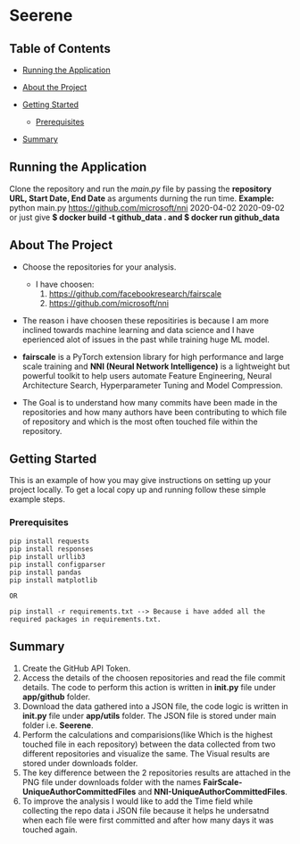 # Seerene

<!-- TABLE OF CONTENTS -->
## Table of Contents

* [Running the Application](#Running-the-Application)
* [About the Project](#about-the-project)
  
* [Getting Started](#getting-started)
  * [Prerequisites](#Prerequisites)
* [Summary](#Summary)

<!-- Running the Application -->
## Running the Application
Clone the repository and run the *main.py* file by passing the **repository URL, Start Date, End Date** as arguments durning the run time.
**Example:** python main.py https://github.com/microsoft/nni 2020-04-02 2020-09-02 or just give **$ docker build -t github_data . and $ docker run github_data**

<!-- ABOUT THE PROJECT -->
## About The Project

* Choose the repositories for your analysis.
  * I have choosen:
    1) https://github.com/facebookresearch/fairscale 
    2) https://github.com/microsoft/nni 
* The reason i have choosen these repositiries is because I am more inclined towards machine learning and data science and I have eperienced alot of issues in the past while training huge ML model. 
* **fairscale** is a PyTorch extension library for high performance and large scale training and **NNI (Neural Network Intelligence)** is a lightweight but powerful toolkit to help users automate Feature Engineering, Neural Architecture Search, Hyperparameter Tuning and Model Compression.
    
* The Goal is to understand how many commits have been made in the repositories and how many authors have been contributing to which file of repository and which is the most often touched file within the repository.

<!-- GETTING STARTED -->
## Getting Started

This is an example of how you may give instructions on setting up your project locally.
To get a local copy up and running follow these simple example steps.

### Prerequisites

```
pip install requests
pip install responses
pip install urllib3
pip install configparser
pip install pandas
pip install matplotlib

OR 

pip install -r requirements.txt --> Because i have added all the required packages in requirements.txt.

```
## Summary

1. Create the GitHub API Token.
2. Access the details of the choosen repositories and read the file commit details. The code to perform this action is written in **__init__.py** file under **app/github** folder.  
3. Download the data gathered into a JSON file, the code logic is written in **__init__.py** file under **app/utils** folder. The JSON file is stored under main folder i.e. **Seerene**.
4. Perform the calculations and comparisions(like  Which is the highest touched file in each repository) between the data collected from two different repositories and visualize the same. The Visual results are stored under downloads folder.
5. The key difference between the 2 repositories results are attached in the PNG file under downloads folder with the names **FairScale-UniqueAuthorCommittedFiles** and **NNI-UniqueAuthorCommittedFiles**. 
6. To improve the analysis I would like to add the Time field while collecting the repo data i JSON file because it helps he undersatnd when each file were first committed and after how many days it was touched again. 

